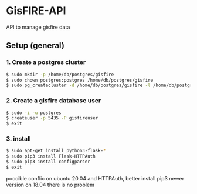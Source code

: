 # GisFIRE-API
API to manage gisfire data

## Setup (general)

### 1. Create a postgres cluster

```bash
$ sudo mkdir -p /home/db/postgres/gisfire
$ sudo chown postgres:postgres /home/db/postgres/gisfire
$ sudo pg_createcluster -d /home/db/postgres/gisfire -l /home/db/postgres/gisfire/gisfire.log -p 5435 --start --start-conf auto 10 gisfire
```

### 2. Create a gisfire database user

```bash
$ sudo -i -u postgres
$ createuser -p 5435 -P gisfireuser
$ exit
```

### 3. install

```bash
$ sudo apt-get install python3-flask-*
$ sudo pip3 install Flask-HTTPAuth
$ sudo pip3 install configparser
$ exit
```
poccible conflic on ubuntu 20.04 and HTTPAuth, better install pip3 newer version
on 18.04 there is no problem
